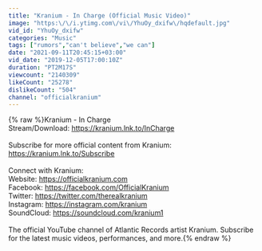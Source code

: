 ```yaml
---
title: "Kranium - In Charge (Official Music Video)"
image: "https:\/\/i.ytimg.com\/vi\/YhuOy_dxifw\/hqdefault.jpg"
vid_id: "YhuOy_dxifw"
categories: "Music"
tags: ["rumors","can't believe","we can"]
date: "2021-09-11T20:45:15+03:00"
vid_date: "2019-12-05T17:00:10Z"
duration: "PT2M17S"
viewcount: "2140309"
likeCount: "25278"
dislikeCount: "504"
channel: "officialkranium"
---
```

{% raw %}Kranium - In Charge<br />Stream/Download: <a rel="nofollow" target="blank" href="https://kranium.lnk.to/InCharge">https://kranium.lnk.to/InCharge</a><br /><br />Subscribe for more official content from Kranium:<br /><a rel="nofollow" target="blank" href="https://kranium.lnk.to/Subscribe">https://kranium.lnk.to/Subscribe</a><br /><br />Connect with Kranium:<br />Website: <a rel="nofollow" target="blank" href="https://officialkranium.com">https://officialkranium.com</a><br />Facebook: <a rel="nofollow" target="blank" href="https://facebook.com/OfficialKranium">https://facebook.com/OfficialKranium</a> <br />Twitter: <a rel="nofollow" target="blank" href="https://twitter.com/therealkranium">https://twitter.com/therealkranium</a><br />Instagram: <a rel="nofollow" target="blank" href="https://instagram.com/kranium">https://instagram.com/kranium</a><br />SoundCloud: <a rel="nofollow" target="blank" href="https://soundcloud.com/kranium1">https://soundcloud.com/kranium1</a><br /><br />The official YouTube channel of Atlantic Records artist Kranium. Subscribe for the latest music videos, performances, and more.{% endraw %}
